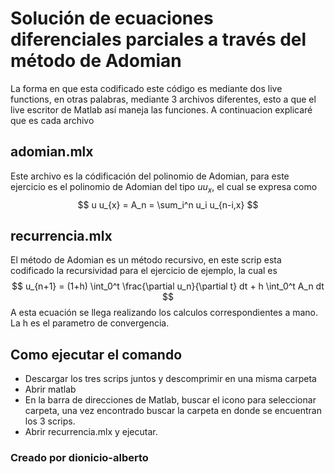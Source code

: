 # Solución de ecuaciones diferenciales parciales a través del método de Adomian

La forma en que esta codificado este código es mediante dos live functions, en otras palabras, mediante 3 archivos diferentes, esto a que el live escritor de Matlab así maneja las funciones. A continuacion explicaré que es cada archivo

## adomian.mlx
Este archivo es la códificación del polinomio de Adomian, para este ejercicio es el polinomio de Adomian del tipo $u u_{x}$, el cual se expresa como
$$ u u_{x} = A_n = \sum_i^n u_i u_{n-i,x} $$

## recurrencia.mlx
El método de Adomian es un método recursivo, en este scrip esta codificado la recursividad para el ejercicio de ejemplo, la cual es
$$ u_{n+1} = (1+h) \int_0^t \frac{\partial u_n}{\partial t} dt + h \int_0^t A_n dt $$
A esta ecuación se llega realizando los calculos correspondientes a mano. La h es el parametro de convergencia.

## Como ejecutar el comando

- Descargar los tres scrips juntos y descomprimir en una misma carpeta
- Abrir matlab
- En la barra de direcciones de Matlab, buscar el icono para seleccionar carpeta, una vez encontrado buscar la carpeta en donde se encuentran los 3 scrips.
- Abrir recurrencia.mlx y ejecutar.

### Creado por dionicio-alberto
